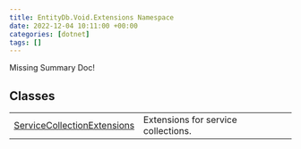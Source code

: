```yaml
---
title: EntityDb.Void.Extensions Namespace
date: 2022-12-04 10:11:00 +00:00
categories: [dotnet]
tags: []
---
```


Missing Summary Doc!
## Classes
<table><tr><td><!--/posts/dotnet-entitydb-void-extensions-servicecollectionextensions--><a href='#'>ServiceCollectionExtensions</a></td><td>
Extensions for service collections.
</td></tr></table>
